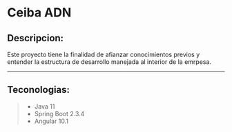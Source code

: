 # Ceiba ADN

## Descripcion: 
Este proyecto tiene la finalidad de afianzar conocimientos previos y entender la estructura de desarrollo manejada al interior de la emrpesa.

---
## Teconologias:

>- Java 11
>- Spring Boot 2.3.4
>- Angular 10.1
